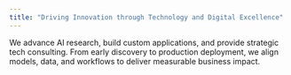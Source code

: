 ```yaml
---
title: "Driving Innovation through Technology and Digital Excellence"
---
```


We advance AI research, build custom applications, and provide strategic tech consulting. From early discovery to production deployment, we align models, data, and workflows to deliver measurable business impact.
